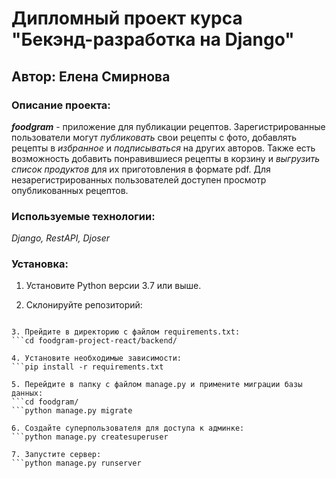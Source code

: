 # Дипломный проект курса "Бекэнд-разработка на Django"

## Автор: Елена Смирнова

### Описание проекта:
***foodgram*** - приложение для публикации рецептов. Зарегистрированные пользователи могут *публиковать* свои рецепты с фото, добавлять рецепты в *избранное* и *подписываться* на других авторов. Также есть возможность добавить понравившиеся рецепты в корзину и *выгрузить список продуктов* для их приготовления в формате pdf. Для незарегистрированных пользователей доступен просмотр опубликованных рецептов.

### Используемые технологии:
*Django, RestAPI, Djoser*

### Установка:
1. Установите Python версии 3.7 или выше.

2. Склонируйте репозиторий:
```git clone https://github.com/SmirEV/foodgram-project-react.git

3. Прейдите в директорию с файлом requirements.txt:
```cd foodgram-project-react/backend/

4. Установите необходимые зависимости:
```pip install -r requirements.txt

5. Перейдите в папку с файлом manage.py и примените миграции базы данных:
```cd foodgram/   
```python manage.py migrate

6. Создайте суперпользователя для доступа к админке:
```python manage.py createsuperuser
   
7. Запустите сервер:
```python manage.py runserver
   